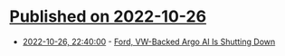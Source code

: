 # [Published on 2022-10-26](index.md)

* [2022-10-26, 22:40:00](https://tech.slashdot.org/story/22/10/26/2127235/ford-vw-backed-argo-ai-is-shutting-down?utm_source=rss1.0mainlinkanon&utm_medium=feed) - [Ford, VW-Backed Argo AI Is Shutting Down](https://tech.slashdot.org/story/22/10/26/2127235/ford-vw-backed-argo-ai-is-shutting-down?utm_source=rss1.0mainlinkanon&utm_medium=feed)
